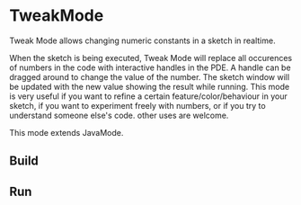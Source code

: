 TweakMode
=========

Tweak Mode allows changing numeric constants in a sketch in realtime.

When the sketch is being executed, Tweak Mode will replace all occurences of numbers in the code with interactive 
handles in the PDE. A handle can be dragged around to change the value of the number. The sketch window will be updated
with the new value showing the result while running. This mode is very useful if you want to refine a certain 
feature/color/behaviour in your sketch, if you want to experiment freely with numbers, or if you try to understand
someone else's code. other uses are welcome.

This mode extends JavaMode.

Build
-----

Run
---

